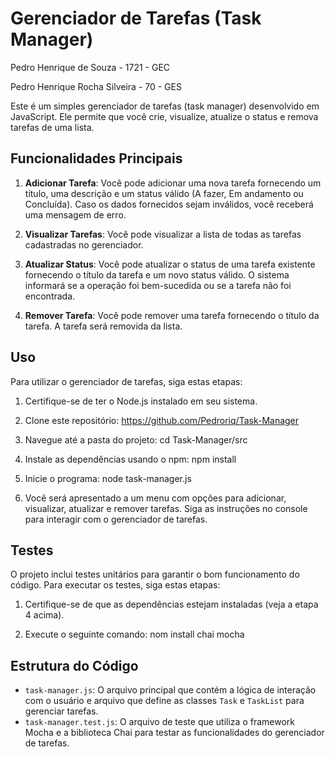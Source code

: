 # Gerenciador de Tarefas (Task Manager)

Pedro Henrique de Souza - 1721 - GEC

Pedro Henrique Rocha Silveira - 70 - GES

Este é um simples gerenciador de tarefas (task manager) desenvolvido em JavaScript. Ele permite que você crie, visualize, atualize o status e remova tarefas de uma lista.

## Funcionalidades Principais

1. **Adicionar Tarefa**: Você pode adicionar uma nova tarefa fornecendo um título, uma descrição e um status válido (A fazer, Em andamento ou Concluída). Caso os dados fornecidos sejam inválidos, você receberá uma mensagem de erro.

2. **Visualizar Tarefas**: Você pode visualizar a lista de todas as tarefas cadastradas no gerenciador.

3. **Atualizar Status**: Você pode atualizar o status de uma tarefa existente fornecendo o título da tarefa e um novo status válido. O sistema informará se a operação foi bem-sucedida ou se a tarefa não foi encontrada.

4. **Remover Tarefa**: Você pode remover uma tarefa fornecendo o título da tarefa. A tarefa será removida da lista.

## Uso

Para utilizar o gerenciador de tarefas, siga estas etapas:

1. Certifique-se de ter o Node.js instalado em seu sistema.

2. Clone este repositório:
https://github.com/Pedroriq/Task-Manager

3. Navegue até a pasta do projeto:
cd Task-Manager/src

4. Instale as dependências usando o npm:
npm install

5. Inicie o programa:
node task-manager.js

6. Você será apresentado a um menu com opções para adicionar, visualizar, atualizar e remover tarefas. Siga as instruções no console para interagir com o gerenciador de tarefas.

## Testes

O projeto inclui testes unitários para garantir o bom funcionamento do código. Para executar os testes, siga estas etapas:

1. Certifique-se de que as dependências estejam instaladas (veja a etapa 4 acima).

2. Execute o seguinte comando:
nom install chai mocha

## Estrutura do Código

- `task-manager.js`: O arquivo principal que contém a lógica de interação com o usuário e arquivo que define as classes `Task` e `TaskList` para gerenciar tarefas.
- `task-manager.test.js`: O arquivo de teste que utiliza o framework Mocha e a biblioteca Chai para testar as funcionalidades do gerenciador de tarefas.
